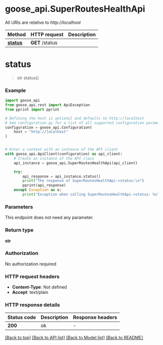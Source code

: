 # goose_api.SuperRoutesHealthApi

All URIs are relative to *http://localhost*

Method | HTTP request | Description
------------- | ------------- | -------------
[**status**](SuperRoutesHealthApi.md#status) | **GET** /status | 


# **status**
> str status()

### Example


```python
import goose_api
from goose_api.rest import ApiException
from pprint import pprint

# Defining the host is optional and defaults to http://localhost
# See configuration.py for a list of all supported configuration parameters.
configuration = goose_api.Configuration(
    host = "http://localhost"
)


# Enter a context with an instance of the API client
with goose_api.ApiClient(configuration) as api_client:
    # Create an instance of the API class
    api_instance = goose_api.SuperRoutesHealthApi(api_client)

    try:
        api_response = api_instance.status()
        print("The response of SuperRoutesHealthApi->status:\n")
        pprint(api_response)
    except Exception as e:
        print("Exception when calling SuperRoutesHealthApi->status: %s\n" % e)
```



### Parameters

This endpoint does not need any parameter.

### Return type

**str**

### Authorization

No authorization required

### HTTP request headers

 - **Content-Type**: Not defined
 - **Accept**: text/plain

### HTTP response details

| Status code | Description | Response headers |
|-------------|-------------|------------------|
**200** | ok |  -  |

[[Back to top]](#) [[Back to API list]](../README.md#documentation-for-api-endpoints) [[Back to Model list]](../README.md#documentation-for-models) [[Back to README]](../README.md)

